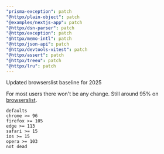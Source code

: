 ```yaml
---
"prisma-exception": patch
"@httpx/plain-object": patch
"@examples/nextjs-app": patch
"@httpx/dsn-parser": patch
"@httpx/exception": patch
"@httpx/memo-intl": patch
"@httpx/json-api": patch
"@httpx/devtools-vitest": patch
"@httpx/assert": patch
"@httpx/treeu": patch
"@httpx/lru": patch
---
```


Updated browserslist baseline for 2025

For most users there won't be any change. 
Still around 95% on [browserslist](https://browserslist.dev/?q=ZGVmYXVsdHMsIGNocm9tZSA%2BPSA5NiwgZmlyZWZveCA%2BPSAxMDUsIGVkZ2UgPj0gMTEzLCBzYWZhcmkgPj0gMTUsIGlvcyA%2BPSAxNSwgb3BlcmEgPj0gMTAzLCBub3QgZGVhZA%3D%3D).

```
defaults
chrome >= 96
firefox >= 105
edge >= 113
safari >= 15
ios >= 15
opera >= 103
not dead
```
